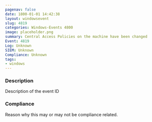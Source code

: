 ```yaml
---
pagenav: false
date: 1800-01-01 14:42:38
layout: windowsevent
slug: 4819
categories: Windows-Events 4800
image: placeholder.png
summary: Central Access Policies on the machine have been changed
Event: 4819
Log: Unknown
SIEM: Unknown
Compliance: Unknown
tags:
- windows
---
```


### Description

Description of the event ID

### Compliance

Reason why this may or may not be compliance related.
